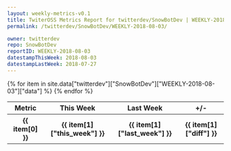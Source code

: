 ```yaml
---
layout: weekly-metrics-v0.1
title: TwiterOSS Metrics Report for twitterdev/SnowBotDev | WEEKLY-2018-08-03
permalink: /twitterdev/SnowBotDev/WEEKLY-2018-08-03/

owner: twitterdev
repo: SnowBotDev
reportID: WEEKLY-2018-08-03
datestampThisWeek: 2018-08-03
datestampLastWeek: 2018-07-27
---
```


<table style="width: 100%">
    <tr>
        <th>Metric</th>
        <th>This Week</th>
        <th>Last Week</th>
        <th>+/-</th>
    </tr>
    {% for item in site.data["twitterdev"]["SnowBotDev"]["WEEKLY-2018-08-03"]["data"] %}
    <tr>
        <th>{{ item[0] }}</th>
        <th>{{ item[1]["this_week"] }}</th>
        <th>{{ item[1]["last_week"] }}</th>
        <th>{{ item[1]["diff"] }}</th>
    </tr>
    {% endfor %}
</table>

